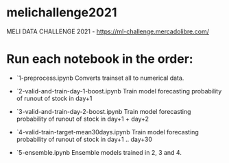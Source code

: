 # melichallenge2021
MELI DATA CHALLENGE 2021 - https://ml-challenge.mercadolibre.com/

# Run each notebook in the order:

- `1-preprocess.ipynb
Converts trainset all to numerical data.

- `2-valid-and-train-day-1-boost.ipynb 
Train model forecasting probability of runout of stock in day+1

- `3-valid-and-train-day-2-boost.ipynb
Train model forecasting probability of runout of stock in day+1 + day+2

- `4-valid-train-target-mean30days.ipynb
Train model forecasting probability of runout of stock in day+1 .. day+30

- `5-ensemble.ipynb
Ensemble models trained in 2, 3 and 4.
